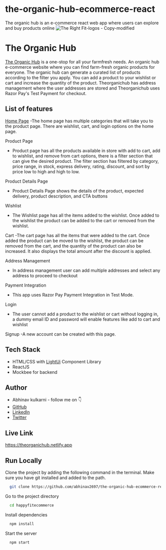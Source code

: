 # the-organic-hub-ecommerce-react
The organic hub is an e-commerce react web app where users can explore and buy products online
![The Right Fit-logos - Copy-modified](https://img.freepik.com/free-vector/100-organic-quality-food-green-sticker-label-design_1017-25574.jpg?size=338&ext=jpg&ga=GA1.1.1700460183.1713052800&semt=ais)


# The Organic Hub

[The Organic Hub](https://theorganichub.netlify.app/) is a one-stop for all your farmfresh needs. An organic hub e-commerce website where you can find farm-fresh organic products for everyone. The organic hub  can generate a curated list of products according to the filter you apply. You can add a product to your wishlist or cart and increase the quantity of the product. Theorganichub has address management where the user addresses are stored and Theorganichub uses Razor Pay's Test Payment for checkout.


## List of features
[Home Page](https://theorganichub.netlify.app/)
-The home page has multiple categories that will take you to the product page. There are wishlist, cart, and login options on the home page.

Product Page
-   Product page has all the products available in store with add to cart, add to wishlist, and remove from cart options, there is a filter section that can give the desired product. The filter section has filtered by category, price range, in stock, express delivery, rating, discount, and sort by price low to high and high to low.

Product Details Page
-   Product Details Page shows the details of the product, expected delivery, product description, and CTA buttons

Wishlist
-   The Wishlist page has all the items added to the wishlist. Once added to the wishlist the product can be added to the cart or removed from the wishlist.

Cart
-The cart page has all the items that were added to the cart. Once added the product can be moved to the wishlist, the product can be removed from the cart, and the quantity of the product can also be increased. It also displays the total amount after the discount is applied.

Address Management
-   In address management user can add multiple addresses and select any address to proceed to checkout

Payment Integration
-   This app uses Razor Pay Payment Integration in Test Mode.

Login
-   The user cannot add a product to the wishlist or cart without logging in, a dummy email ID and password will enable features like add to cart and wishlist

Signup
-A new account can be created with this page.



## Tech Stack

- HTML/CSS with [LightUi](https://uilight.netlify.app/) Component Library
- ReactJS
- Mockbee for backend


## Author

-   Abhinav kulkarni - follow me on 👇
-   [GitHub](https://www.github.com/abhinav2697)
-   [LinkedIn](https://www.linkedin.com/in/abhinav-kulkarni-95103588/)
-   [Twitter](https://twitter.com/abhinav2697)


## Live Link

https://theorganichub.netlify.app


## Run Locally

Clone the project by adding the following command in the terminal.
Make sure you have git installed and added to the path.

```bash
  git clone https://github.com/abhinav2697/the-organic-hub-ecommerce-react.git
```

Go to the project directory

```bash
  cd happyfitecommerce
```

Install dependencies

```bash
  npm install
```

Start the server

```bash
  npm start
```

<!--## Demo Video





## Screenshot
![home1]()
![home2]()
![product-page1]()
![product-page2]()
![wishlist]()
![cart]()
![address]()
![payment]()-->
